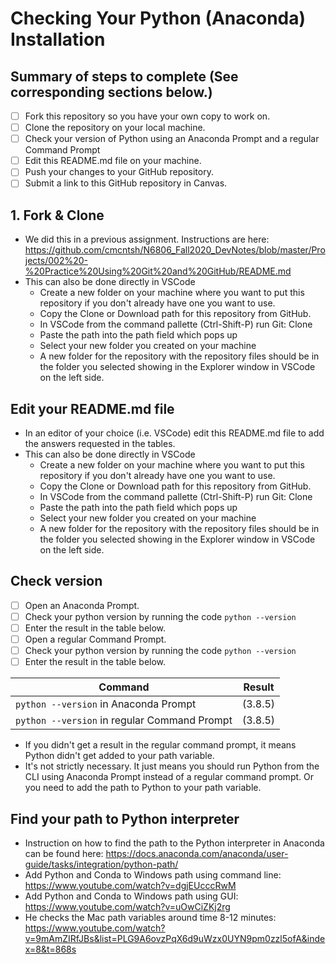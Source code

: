 # Checking Your Python (Anaconda) Installation

## Summary of steps to complete (See corresponding sections below.)

- [ ] Fork this repository so you have your own copy to work on.
- [ ] Clone the repository on your local machine. 
- [ ] Check your version of Python using an Anaconda Prompt and a regular Command Prompt
- [ ] Edit this README.md file on your machine.
- [ ] Push your changes to your GitHub repository.
- [ ] Submit a link to this GitHub repository in Canvas.

## 1. Fork & Clone

* We did this in a previous assignment. Instructions are here: https://github.com/cmcntsh/N6806_Fall2020_DevNotes/blob/master/Projects/002%20-%20Practice%20Using%20Git%20and%20GitHub/README.md
* This can also be done directly in VSCode
  * Create a new folder on your machine where you want to put this repository if you don't already have one you want to use.
  * Copy the Clone or Download path for this repository from GitHub.
  * In VSCode from the command pallette (Ctrl-Shift-P) run Git: Clone
  * Paste the path into the path field which pops up
  * Select your new folder you created on your machine
  * A new folder for the repository with the repository files should be in the folder you selected showing in the Explorer window in VSCode on the left side.

## Edit your README.md file

* In an editor of your choice (i.e. VSCode) edit this README.md file to add the answers requested in the tables.
* This can also be done directly in VSCode
  * Create a new folder on your machine where you want to put this repository if you don't already have one you want to use.
  * Copy the Clone or Download path for this repository from GitHub.
  * In VSCode from the command pallette (Ctrl-Shift-P) run Git: Clone
  * Paste the path into the path field which pops up
  * Select your new folder you created on your machine
  * A new folder for the repository with the repository files should be in the folder you selected showing in the Explorer window in VSCode on the left side.
  
## Check version

* [ ] Open an Anaconda Prompt.
* [ ] Check your python version by running the code `python --version`
* [ ] Enter the result in the table below.
* [ ] Open a regular Command Prompt.
* [ ] Check your python version by running the code `python --version`
* [ ] Enter the result in the table below.

|   Command   |         Result          |
|     ---     |           ---           |
|`python --version` in Anaconda Prompt         |(3.8.5)|
|`python --version` in regular Command Prompt  |(3.8.5)|

* If you didn't get a result in the regular command prompt, it means Python didn't get added to your path variable.
* It's not strictly necessary. It just means you should run Python from the CLI using Anaconda Prompt instead of a regular command prompt. Or you need to add the path to Python to your path variable.

## Find your path to Python interpreter

* Instruction on how to find the path to the Python interpreter in Anaconda can be found here: https://docs.anaconda.com/anaconda/user-guide/tasks/integration/python-path/
* Add Python and Conda to Windows path using command line: https://www.youtube.com/watch?v=dgjEUcccRwM
* Add Python and Conda to Windows path using GUI: https://www.youtube.com/watch?v=uOwCiZKj2rg
* He checks the Mac path variables around time 8-12 minutes: https://www.youtube.com/watch?v=9mAmZIRfJBs&list=PLG9A6ovzPqX6d9uWzx0UYN9pm0zzl5ofA&index=8&t=868s
